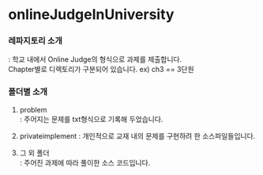 # onlineJudgeInUniversity  

### 레파지토리 소개  
: 학교 내에서 Online Judge의 형식으로 과제를 제출합니다.  
Chapter별로 디렉토리가 구분되어 있습니다. ex) ch3 == 3단원  

### 폴더별 소개
1. problem  
: 주어지는 문제를 txt형식으로 기록해 두었습니다.  

2. privateimplement 
: 개인적으로 교재 내의 문제를 구현하려 한 소스파일들입니다.  

3. 그 외 폴더  
: 주어진 과제에 따라 풀이한 소스 코드입니다.
